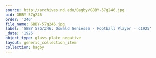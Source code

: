 ```yaml
---
source: http://archives.nd.edu/Bagby/GBBY-57g246.jpg
pid: GBBY-57g246
order: '246'
file_name: GBBY-57g246.jpg
label: 'GBBY 57G/246: Oswald Geniesse - Football Player - c1925'
_date: '1925'
object_type: glass plate negative
layout: generic_collection_item
collection: bagby
---
```

